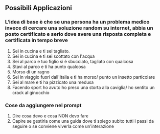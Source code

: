 ## Possibili Applicazioni
### L'idea di base è che se una persona ha un problema medico invece di cercare una soluzione random su internet, abbia un posto certificato e serio dove avere una risposta completa e certificata in tempo breve
1. Sei in cucina e ti sei tagliato.
2. Sei in cucina e ti sei scottato con l'acqua
3. Sei al parco e tuo figlio si è sbucciato, tagliato con qualcosa
4. Stavi al parco e ti ha punto qualcosa
5. Morso di un ragno
6. Sei in viaggio fuori dall'Italia e ti ha morso/ punto un insetto particolare
7. Sei al mare e ti ha pizzicato una medusa
8. Facendo sport ho avuto ho preso una storta alla caviglia/ ho sentito un crack al ginocchio

### Cose da aggiungere nel prompt
1. Dire cosa devo e cosa NON devo fare
2. Capire se gestirla come una guida dove ti spiego subito tutti i passi da seguire o se conviene viverla come un'interazione
